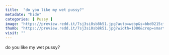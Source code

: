 ```yaml
---
title:  "do you like my wet pussy?"
metadate: "hide"
categories: [ Pussy ]
image: "https://preview.redd.it/7sj3si0sb8k51.jpg?auto=webp&s=bbd0215cf8af51995cb56f092d7cc1a1fbccf2e5"
thumb: "https://preview.redd.it/7sj3si0sb8k51.jpg?width=1080&crop=smart&auto=webp&s=fc63482a482591d1411d4a7477a4a4dbc2b4a7ab"
visit: ""
---
```

do you like my wet pussy?
